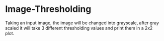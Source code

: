 # Image-Thresholding

Taking an input image, the image will be changed into grayscale, after gray scaled it will take 3 different thresholding values and print them in a 2x2 plot.

